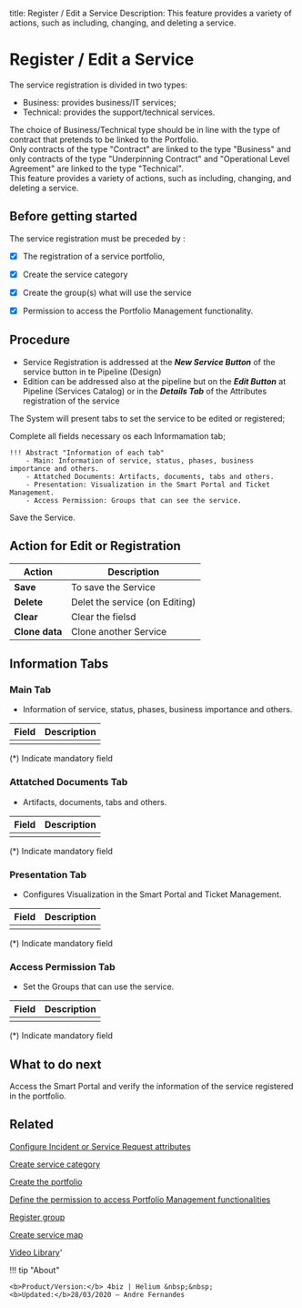 title:  Register / Edit a Service
Description: This feature provides a variety of actions, such as including, changing, and deleting a service.

# Register / Edit a Service

The service registration is divided in two types:

-   Business: provides business/IT services;
-   Technical: provides the support/technical services.

The choice of Business/Technical type should be in line with the type of contract that pretends to be linked to the Portfolio.  
Only contracts of the type "Contract" are linked to the type "Business" and only contracts of the type "Underpinning Contract" and "Operational Level Agreement" are linked to the type "Technical".  
This feature provides a variety of actions, such as including, changing, and deleting a service.

## Before getting started

The service registration must be preceded by :

-   [X]  The registration of a service portfolio,

-   [X]  Create the service category

-   [X]  Create the group(s) what will use the service

-   [X]  Permission to access the Portfolio Management functionality.

## Procedure

-   Service Registration is addressed at the ***New Service Button*** of the service button in te Pipeline (Design)
-   Edition can be addressed also at the pipeline but on the ***Edit Button*** at Pipeline (Services Catalog) or in the ***Details Tab*** of the Attributes registration of the service 

The System will present tabs to set the service to be edited or registered;

Complete all fields necessary os each Informamation tab;

    !!! Abstract "Information of each tab"
        - Main: Information of service, status, phases, business importance and others.
        - Attatched Documents: Artifacts, documents, tabs and others.
        - Presentation: Visualization in the Smart Portal and Ticket Management.
        - Access Permission: Groups that can see the service.

Save the Service.

## Action for Edit or Registration

| Action             | Description                    |
|--------------------|--------------------------------|
| **Save**           | To save the Service            |
| **Delete**         | Delet the service (on Editing) |
| **Clear**          | Clear the fielsd               |
| **Clone data**     | Clone another Service          |

## Information Tabs

### Main Tab 
-   Information of service, status, phases, business importance and others.

| Field              | Description                    |
|--------------------|--------------------------------|
|                    |                                |

(*) Indicate mandatory field

### Attatched Documents Tab
-   Artifacts, documents, tabs and others.

| Field              | Description                    |
|--------------------|--------------------------------|
|                    |                                |

(*) Indicate mandatory field

### Presentation Tab 
-  Configures Visualization in the Smart Portal and Ticket Management.

| Field              | Description                    |
|--------------------|--------------------------------|
|                    |                                |

(*) Indicate mandatory field

### Access Permission Tab
- Set the Groups that can use the service.

| Field              | Description                    |
|--------------------|--------------------------------|
|                    |                                |

(*) Indicate mandatory field

## What to do next

Access the Smart Portal and verify the information of the service registered in
the portfolio.

## Related

[Configure Incident or Service Request attributes](/en-us/4biz-helium/processes/portfolio-and-catalog/use/configure-services-attributes.html)

[Create service category](/en-us/4biz-helium/processes/portfolio-and-catalog/configuration/create-service-category.html)

[Create the portfolio](/en-us/4biz-helium/processes/portfolio-and-catalog/use/create-the-portfolio.html)

[Define the permission to access Portfolio Management functionalities](/en-us/4biz-helium/processes/portfolio-and-catalog/configuration/access-portfolio-management.html)

[Register group](/en-us/4biz-helium/initial-settings/access-settings/user/register-groups.html)

[Create service map](/en-us/4biz-helium/processes/portfolio-and-catalog/use/create-service-map.html)

<i class='fa fa-youtube-play  fa-2x' style='color:#97ce17;vertical-align: middle;'> </i> [Video Library](https://www.youtube.com/playlist?list=PLB5qK2uzf2RNx1eXRaihDR_bxXjGhgFut)'

!!! tip "About"

    <b>Product/Version:</b> 4biz | Helium &nbsp;&nbsp;
    <b>Updated:</b>28/03/2020 – Andre Fernandes
